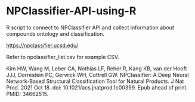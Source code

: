 # NPClassifier-API-using-R

R script to connect to NPClassifier API and collect information about compounds ontology and classification.

https://npclassifier.ucsd.edu/

Refer to npclassifier_list.csv for example CSV.

Kim HW, Wang M, Leber CA, Nothias LF, Reher R, Kang KB, van der Hooft JJJ, Dorrestein PC, Gerwick WH, Cottrell GW. NPClassifier: A Deep Neural Network-Based Structural Classification Tool for Natural Products. J Nat Prod. 2021 Oct 18. doi: 10.1021/acs.jnatprod.1c00399. Epub ahead of print. PMID: 34662515.
